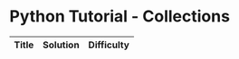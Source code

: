# Python Tutorial - Collections

| Title | Solution | Difficulty |
| ----- | -------- | ---------- |
